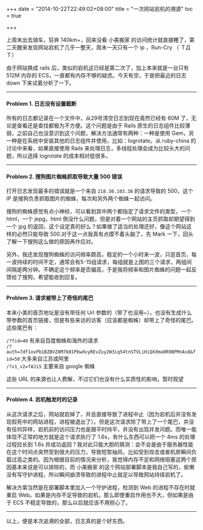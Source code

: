 +++
date = "2014-10-22T22:49:02+08:00"
title = "一次网站宕机的溯源"
toc = true

+++

上周末出去骑车，狂奔 140km+，回来没看 小美搬家 的访问统计就直接睡了，第二天醒来发现网站宕机了几乎一整天，周末一天只有一个 ip ，Run-Cry （ ＴДＴ）

由于网站换成 rails 后，类似的宕机这已经是第二次了，加上本来就是一台只有 512M 内存的 ECS，一直都有内存不够的疑虑。今天有空，于是把最近的日志 down 下来试着分析了一下。

* * *

#### Problem 1\. 日志没有设置截断

所有的日志都记录在一个文件中，从29号清空日志到现在竟然已经有 60M 了，无论是查看还是查找都极为不方便。这个问题是由于 Rails 原生的日志组件比较薄弱，之前自己也没意识到这个问题，解决方法通常有两种：一种是使用 Gem，另一种是在系统中安装其他的日志组件并使用，比如：logrotate。从 ruby-china 的讨论中来看，如果直接使用 Rails 来处理日志，多线程处理会成为比较头大的问题，所以选择 logrotate 的成本相对低很多。

* * *

#### Problem 2\. 搜狗图片蜘蛛抓取导致大量 500 错误

打开日志发现最多的错误就是一个来自 `218.30.103.38` 的请求导致的 500，这个 IP 是搜狗负责抓取图片的蜘蛛，每次和另外两个蜘蛛一起访问。

搜狗的蜘蛛感觉有点小神经，可以看到其中两个都指定了请求文件的类型，一个 html，一个 jepg。html 倒没什么问题，但是对着一个网站的主页抓取却期望得到一个 jpg 的返回，这个设定真的好么？如果做了适当的处理还好，像这个网站这样的必然只能导致 500.对于这一点我真有点摸不着头脑了，先 Mark 一下，回头了解一下搜狗这么做的原因再作应对。

另外，我还发现搜狗蜘蛛的访问频率颇高，稳定的一个小时来一波，只逛首页，每一波持续的时间不定，通常会有5-15组请求，每组就是上图的三个请求，两组间间隔是两分钟。不确定这个频率是否偏高，于是我将频率和图片蜘蛛的问题一起反馈给了搜狗，希望能收到回复。

* * *

#### Problem 3\. 请求被带上了奇怪的尾巴

本来小美的首页地址是没有带任何 Url 参数的（带了也没用~），也没有生成什么带参数的首页链接，但是有些来访的访客（应该都是蜘蛛）却带上了奇怪的尾巴。这些尾巴有：

`/?fid=40` 有来自百度蜘蛛和海外的请求  
`/?auth=7df1ovPb1BZBVZ8M7b01PbwdvyREvZuy2W3iq54tnSTVLiHiQXdma0R9BPMnAs8&fid=50` 大多来自江苏或阿里  
`/?v1_v2=fAJi5` 主要来自 google 蜘蛛

这些 URL 的来源也让人费解，不过它们也没有什么实质性的影响，暂时观望

* * *

#### Problem 4\. 宕机触发时的记录

从这次请求之后，网站就宕掉了，并且直接导致了进程中止（因为宕机后并没有发现假死中的网站进程，进程被退出了）。但是这次请求除了带上了一个尾巴，并没有任何异样，宕机前的访问压力也是跟平时持平，并没有出现并发问题。而唯一能体现不正常的地方就是这个请求执行了 1.6s，有什么东西可以把一个 4ms 的处理过程拉长到 1.6s 并成功返回？我对此只能大胆的猜测：会不会是由于服务器性能在这个时间点突然受到很大的压力，导致短暂抽风，比如受到攻击或者机房瞬间负载过高之类的。因为根据目前的情况来分析，我觉得内存不足和网络阻塞这两个原因基本来说是可以排除的，而 小美搬家 的这个网站部署脚本是我自己写的，偷懒没有写守护进程，所以瞬间崩溃导致的进程中止就足以导致网站持续宕机了。

解决方案当然是在部署脚本里加入一个守护进程，检测到 Web 的进程不存在时就重启 Web。如果是内存不足导致的宕机，那么即使重启作用也不大，但如果是由于 ECS 不稳定导致的，那么以后就应该不用担心了。

* * *

以上，便是本次追溯的全部，日志真的是个好东西。
